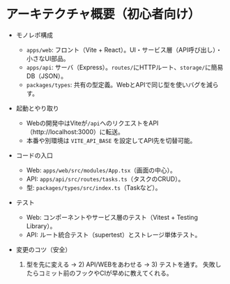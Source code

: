 # アーキテクチャ概要（初心者向け）

- モノレポ構成
  - `apps/web`: フロント（Vite + React）。UI・サービス層（API呼び出し）・小さなUI部品。
  - `apps/api`: サーバ（Express）。`routes/`にHTTPルート、`storage/`に簡易DB（JSON）。
  - `packages/types`: 共有の型定義。WebとAPIで同じ型を使いバグを減らす。

- 起動とやり取り
  - Webの開発中はViteが`/api`へのリクエストをAPI（http://localhost:3000）に転送。
  - 本番や別環境は `VITE_API_BASE` を設定してAPI先を切替可能。

- コードの入口
  - Web: `apps/web/src/modules/App.tsx`（画面の中心）。
  - API: `apps/api/src/routes/tasks.ts`（タスクのCRUD）。
  - 型: `packages/types/src/index.ts`（Taskなど）。

- テスト
  - Web: コンポーネントやサービス層のテスト（Vitest + Testing Library）。
  - API: ルート統合テスト（supertest）とストレージ単体テスト。

- 変更のコツ（安全）
  1) 型を先に変える → 2) API/WEBをあわせる → 3) テストを通す。
  失敗したらコミット前のフックやCIが早めに教えてくれる。

